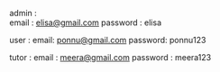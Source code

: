 admin :  
        email : elisa@gmail.com
        password : elisa

user : 
       email: ponnu@gmail.com
       password: ponnu123

tutor : 
        email :  meera@gmail.com
        password : meera123
